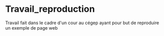 # Travail_reproduction
Travail fait dans le cadre d'un cour au cégep ayant pour but de reproduire un exemple de page web
